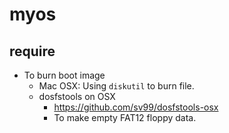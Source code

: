 # myos

## require

- To burn boot image
  - Mac OSX: Using `diskutil` to burn file.
  - dosfstools on OSX
    - https://github.com/sv99/dosfstools-osx
    - To make empty FAT12 floppy data.
